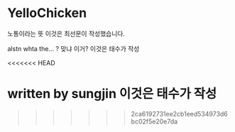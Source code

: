 # YelloChicken
노통이라는 뜻
이것은 최선문이 작성했습니다.


alstn
whta the... ?
맞냐 이거? 
이것은 태수가 작성

<<<<<<< HEAD


written by sungjin
이것은 태수가 작성
=======
>>>>>>> 2ca6192731ee2cb1eed534973d6bc02f5e20e7da
